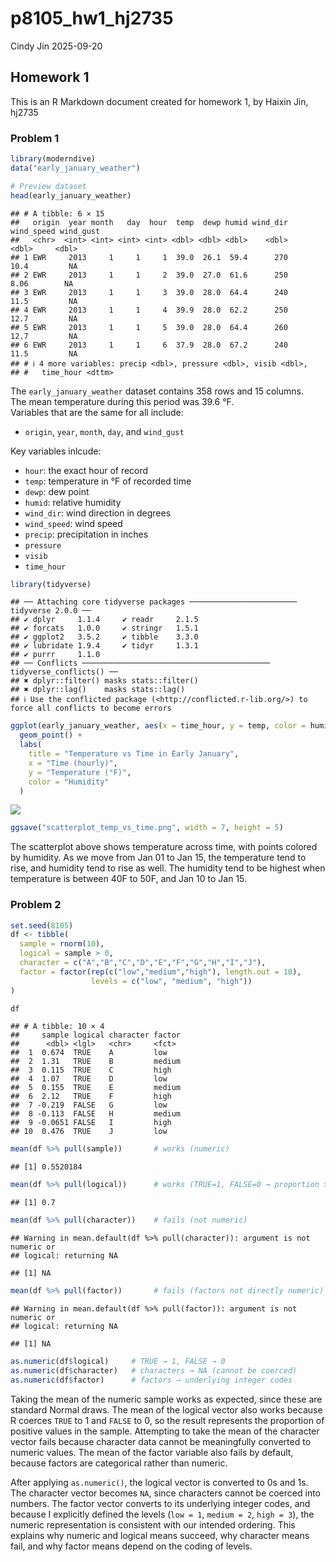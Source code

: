 p8105_hw1_hj2735
================
Cindy Jin
2025-09-20

## Homework 1

This is an R Markdown document created for homework 1, by Haixin Jin,
hj2735

### Problem 1

``` r
library(moderndive)
data("early_january_weather")

# Preview dataset
head(early_january_weather)
```

    ## # A tibble: 6 × 15
    ##   origin  year month   day  hour  temp  dewp humid wind_dir wind_speed wind_gust
    ##   <chr>  <int> <int> <int> <int> <dbl> <dbl> <dbl>    <dbl>      <dbl>     <dbl>
    ## 1 EWR     2013     1     1     1  39.0  26.1  59.4      270      10.4         NA
    ## 2 EWR     2013     1     1     2  39.0  27.0  61.6      250       8.06        NA
    ## 3 EWR     2013     1     1     3  39.0  28.0  64.4      240      11.5         NA
    ## 4 EWR     2013     1     1     4  39.9  28.0  62.2      250      12.7         NA
    ## 5 EWR     2013     1     1     5  39.0  28.0  64.4      260      12.7         NA
    ## 6 EWR     2013     1     1     6  37.9  28.0  67.2      240      11.5         NA
    ## # ℹ 4 more variables: precip <dbl>, pressure <dbl>, visib <dbl>,
    ## #   time_hour <dttm>

The `early_january_weather` dataset contains 358 rows and 15 columns.  
The mean temperature during this period was 39.6 °F.  
Variables that are the same for all include:  
- `origin`, `year`, `month`, `day`, and `wind_gust`

Key variables inlcude:  
- `hour`: the exact hour of record  
- `temp`: temperature in °F of recorded time  
- `dewp`: dew point  
- `humid`: relative humidity  
- `wind_dir`: wind direction in degrees  
- `wind_speed`: wind speed  
- `precip`: precipitation in inches  
- `pressure`  
- `visib`  
- `time_hour`

``` r
library(tidyverse)
```

    ## ── Attaching core tidyverse packages ──────────────────────── tidyverse 2.0.0 ──
    ## ✔ dplyr     1.1.4     ✔ readr     2.1.5
    ## ✔ forcats   1.0.0     ✔ stringr   1.5.1
    ## ✔ ggplot2   3.5.2     ✔ tibble    3.3.0
    ## ✔ lubridate 1.9.4     ✔ tidyr     1.3.1
    ## ✔ purrr     1.1.0     
    ## ── Conflicts ────────────────────────────────────────── tidyverse_conflicts() ──
    ## ✖ dplyr::filter() masks stats::filter()
    ## ✖ dplyr::lag()    masks stats::lag()
    ## ℹ Use the conflicted package (<http://conflicted.r-lib.org/>) to force all conflicts to become errors

``` r
ggplot(early_january_weather, aes(x = time_hour, y = temp, color = humid)) +
  geom_point() +
  labs(
    title = "Temperature vs Time in Early January",
    x = "Time (hourly)",
    y = "Temperature (°F)",
    color = "Humidity"
  )
```

![](p8105_hw1_hj2735_files/figure-gfm/unnamed-chunk-2-1.png)<!-- -->

``` r
ggsave("scatterplot_temp_vs_time.png", width = 7, height = 5)
```

The scatterplot above shows temperature across time, with points colored
by humidity. As we move from Jan 01 to Jan 15, the temperature tend to
rise, and humidity tend to rise as well. The humidity tend to be highest
when temperature is between 40F to 50F, and Jan 10 to Jan 15.

### Problem 2

``` r
set.seed(8105)
df <- tibble(
  sample = rnorm(10),
  logical = sample > 0,
  character = c("A","B","C","D","E","F","G","H","I","J"),
  factor = factor(rep(c("low","medium","high"), length.out = 10),
                  levels = c("low", "medium", "high"))
)

df
```

    ## # A tibble: 10 × 4
    ##     sample logical character factor
    ##      <dbl> <lgl>   <chr>     <fct> 
    ##  1  0.674  TRUE    A         low   
    ##  2  1.31   TRUE    B         medium
    ##  3  0.115  TRUE    C         high  
    ##  4  1.07   TRUE    D         low   
    ##  5  0.155  TRUE    E         medium
    ##  6  2.12   TRUE    F         high  
    ##  7 -0.219  FALSE   G         low   
    ##  8 -0.113  FALSE   H         medium
    ##  9 -0.0651 FALSE   I         high  
    ## 10  0.476  TRUE    J         low

``` r
mean(df %>% pull(sample))       # works (numeric)
```

    ## [1] 0.5520184

``` r
mean(df %>% pull(logical))      # works (TRUE=1, FALSE=0 → proportion >0)
```

    ## [1] 0.7

``` r
mean(df %>% pull(character))    # fails (not numeric)
```

    ## Warning in mean.default(df %>% pull(character)): argument is not numeric or
    ## logical: returning NA

    ## [1] NA

``` r
mean(df %>% pull(factor))       # fails (factors not directly numeric)
```

    ## Warning in mean.default(df %>% pull(factor)): argument is not numeric or
    ## logical: returning NA

    ## [1] NA

``` r
as.numeric(df$logical)     # TRUE → 1, FALSE → 0
as.numeric(df$character)   # characters → NA (cannot be coerced)
as.numeric(df$factor)      # factors → underlying integer codes
```

Taking the mean of the numeric sample works as expected, since these are
standard Normal draws. The mean of the logical vector also works because
R coerces `TRUE` to 1 and `FALSE` to 0, so the result represents the
proportion of positive values in the sample. Attempting to take the mean
of the character vector fails because character data cannot be
meaningfully converted to numeric values. The mean of the factor
variable also fails by default, because factors are categorical rather
than numeric.

After applying `as.numeric()`, the logical vector is converted to 0s and
1s. The character vector becomes `NA`, since characters cannot be
coerced into numbers. The factor vector converts to its underlying
integer codes, and because I explicitly defined the levels (`low = 1`,
`medium = 2`, `high = 3`), the numeric representation is consistent with
our intended ordering. This explains why numeric and logical means
succeed, why character means fail, and why factor means depend on the
coding of levels.
